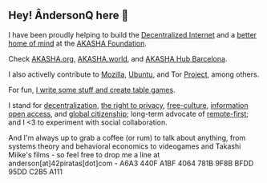 ## Hey! ÂndersonQ here 👋‍

I have been proudly helping to build the [Decentralized Internet](https://www.mozilla.org/en-US/about/manifesto/) and a [better home of mind](https://www.eff.org/cyberspace-independence) at the [AKASHA Foundation](https://akasha.org/).

Check [AKASHA.org](https://akasha.org/), [AKASHA.world](https://akasha.world/), and [AKASHA Hub Barcelona](https://akasha.org/hub-bcn/).

I also activelly contribute to [Mozilla](https://www.mozilla.org/en-US/), [Ubuntu](https://ubuntu.com/), and Tor [Project](https://www.torproject.org/), among others.

For fun, [I write some stuff and create table games](https://42piratas.com/).

I stand for <a href="https://medium.com/@VitalikButerin/the-meaning-of-decentralization-a0c92b76a274">decentralization</a>, <a href="https://cyber.harvard.edu/projectvrm/Privacy_Manifesto">the right to privacy</a>, <a href="https://freeculture.org/Free_Culture_Manifesto">free-culture</a>, <a href="https://archive.org/stream/GuerillaOpenAccessManifesto/Goamjuly2008_djvu.txt">information open access</a>, and <a href="https://en.wikipedia.org/wiki/Global_citizenship">global citizenship</a>; long-term advocate of <a href="https://42piratas.medium.com/remote-is-the-future-and-the-future-is-now-dbbbf988705f">remote-first</a>; and I <3 to experiment with social collaboration.

And I'm always up to grab a coffee (or rum) to talk about anything, from systems theory and behavioral economics to videogames and Takashi Miike's films - so feel free to drop me a line at anderson[at]42piratas[dot]com - A6A3 440F A1BF 4064 781B  9F8B BFDD 95DD C2B5 A111
